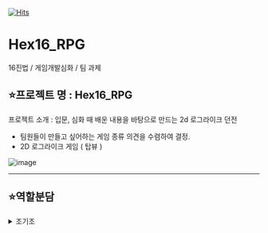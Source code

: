 [![Hits](https://hits.seeyoufarm.com/api/count/incr/badge.svg?url=https%3A%2F%2Fgithub.com%2Fwjj329%2FHex16_RPG&count_bg=%2379C83D&title_bg=%23555555&icon=&icon_color=%23E7E7E7&title=hits&edge_flat=false)](https://hits.seeyoufarm.com)

# Hex16_RPG
 16진법 / 게임개발심화 / 팀 과제


## ⭐프로젝트 명 : Hex16_RPG

프로젝트 소개 :  입문, 심화 때 배운 내용을 바탕으로 만드는 2d 로그라이크 던전
- 팀원들이 만들고 싶어하는 게임 종류 의견을 수렴하여 결정.
- 2D 로그라이크 게임 ( 탑뷰 )

![image](https://github.com/wjj329/Hex16_RPG/assets/154484828/25c9c440-c800-423b-9a7e-5d2d262cd9c7)

---

## ⭐역할분담

<details>
  <summary>  조기조 </summary>
  
  <!-- 내용 -->
  
  UI , 씬 , 랜덤팅
- [Feat] 내용 추가        
- [Add] player.cs 추가
- [Fix] 내용 버그수정

<br>

- 해상도 1920 1080
22.3.2fa 유니티


---

## ⭐ 대략적인 마일스톤

노션, 와이어 프레임 작성
초기 구성, 깃 업로드
작업 시작 (연휴 감안)


- 2.8          - 계획 수립, 기초 틀
- 2.13~15      - 15일까지 게임 플레이 완성
- 2.16         - ppt 완성

---
### 트러블 슈팅
[트러블슈팅 회고](https://youtu.be/zX0QQzSH2GY)





